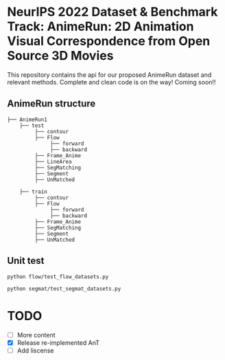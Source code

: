# NeurIPS 2022 Dataset & Benchmark Track: AnimeRun: 2D Animation Visual Correspondence from Open Source 3D Movies

This repository contains the api for our proposed AnimeRun dataset and relevant methods.
Complete and clean code is on the way! Coming soon!!

## AnimeRun structure

```Shell
├── AnimeRun1
    ├── test
         ├── contour
         ├── Flow
              ├── forward
              ├── backward
         ├── Frame_Anime
         ├── LineArea
         ├── SegMatching
         ├── Segment
         ├── UnMatched
         
    ├── train
         ├── contour
         ├── Flow
              ├── forward
              ├── backward
         ├── Frame_Anime
         ├── SegMatching
         ├── Segment
         ├── UnMatched

```

## Unit test
    python flow/test_flow_datasets.py

    python segmat/test_segmat_datasets.py

# TODO
 - [ ] More content
 - [x] Release re-implemented AnT
 - [ ] Add liscense
